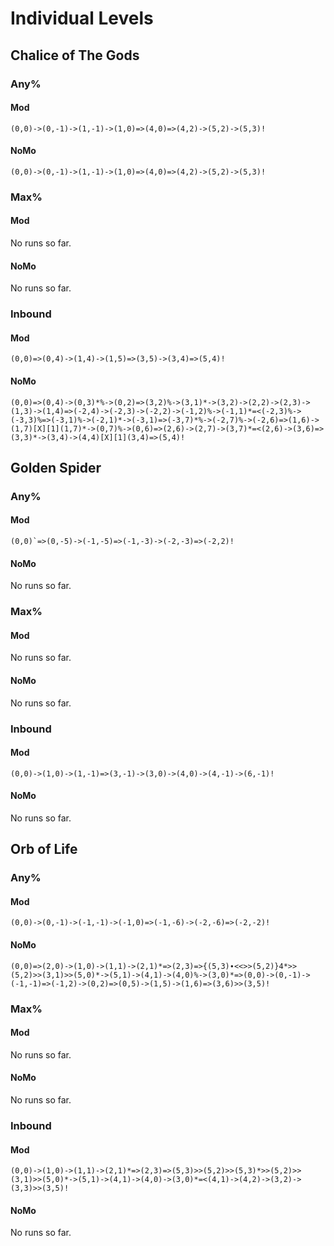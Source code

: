 # Individual Levels

## Chalice of The Gods

### Any%

#### Mod

`(0,0)->(0,-1)->(1,-1)->(1,0)=>(4,0)=>(4,2)->(5,2)->(5,3)!`

#### NoMo

`(0,0)->(0,-1)->(1,-1)->(1,0)=>(4,0)=>(4,2)->(5,2)->(5,3)!`

### Max%

#### Mod

No runs so far.

#### NoMo

No runs so far.

### Inbound

#### Mod

`(0,0)=>(0,4)->(1,4)->(1,5)=>(3,5)->(3,4)=>(5,4)!`

#### NoMo

`(0,0)=>(0,4)->(0,3)*%->(0,2)=>(3,2)%->(3,1)*->(3,2)->(2,2)->(2,3)->(1,3)->(1,4)=>(-2,4)->(-2,3)->(-2,2)->(-1,2)%->(-1,1)*=<(-2,3)%->(-3,3)%=>(-3,1)%->(-2,1)*->(-3,1)=>(-3,7)*%->(-2,7)%->(-2,6)=>(1,6)->(1,7)[X][1](1,7)*->(0,7)%->(0,6)=>(2,6)->(2,7)->(3,7)*=<(2,6)->(3,6)=>(3,3)*->(3,4)->(4,4)[X][1](3,4)=>(5,4)!`

## Golden Spider

### Any%

#### Mod

``(0,0)`=>(0,-5)->(-1,-5)=>(-1,-3)->(-2,-3)=>(-2,2)!``

#### NoMo

No runs so far.

### Max%

#### Mod

No runs so far.

#### NoMo

No runs so far.

### Inbound

#### Mod

`(0,0)->(1,0)->(1,-1)=>(3,-1)->(3,0)->(4,0)->(4,-1)->(6,-1)!`

#### NoMo

No runs so far.

## Orb of Life

### Any%

#### Mod

`(0,0)->(0,-1)->(-1,-1)->(-1,0)=>(-1,-6)->(-2,-6)=>(-2,-2)!`

#### NoMo

`(0,0)=>(2,0)->(1,0)->(1,1)->(2,1)*=>(2,3)=>{(5,3)∙<<>>(5,2)}4*>>(5,2)>>(3,1)>>(5,0)*->(5,1)->(4,1)->(4,0)%->(3,0)*=>(0,0)->(0,-1)->(-1,-1)=>(-1,2)->(0,2)=>(0,5)->(1,5)->(1,6)=>(3,6)>>(3,5)!`

### Max%

#### Mod

No runs so far.

#### NoMo

No runs so far.

### Inbound

#### Mod

`(0,0)->(1,0)->(1,1)->(2,1)*=>(2,3)=>(5,3)>>(5,2)>>(5,3)*>>(5,2)>>(3,1)>>(5,0)*->(5,1)->(4,1)->(4,0)->(3,0)*=<(4,1)->(4,2)->(3,2)->(3,3)>>(3,5)!`

#### NoMo

No runs so far.

